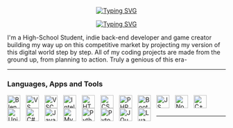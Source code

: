 <p align="center">
  <!-- Typing SVG by DenverCoder1 - https://github.com/DenverCoder1/readme-typing-svg -->
    <a href="https://git.io/typing-svg"><img src="https://readme-typing-svg.demolab.com?font=Fira+Code&size=25&duration=3500&pause=10000&color=E5F71D&center=true&vCenter=true&width=435&lines=TheChosenOne7373836" alt="Typing SVG" /></a>
</p>

<p align="center">
<a href="https://git.io/typing-svg"><img src="https://readme-typing-svg.demolab.com?font=Fira+Code&size=12&duration=3500&pause=400&color=E5F71D&center=true&vCenter=true&width=435&lines=Early-Rising+Craftsman+(Developer+%2F+Creator+%2F+Procrastinator)" alt="Typing SVG" /></a>
</p>

I'm a High-School Student, indie back-end developer and game creator building my way up on this competitive market by projecting my version of this digital world step by step. All of my coding projects are made from the ground up, from planning to action. Truly a genious of this era-

---

### Languages, Apps and Tools

<img align="left" alt="Blender" width="30px" src="https://cdn.jsdelivr.net/gh/devicons/devicon/icons/blender/blender-original.svg" style="padding-right:10px;"/>

<img align="left" alt="VS" width="30px" src="https://cdn.jsdelivr.net/gh/devicons/devicon/icons/visualstudio/visualstudio-plain.svg" style="padding-right:10px;"/>

<img align="left" alt="VSCode" width="30px" src="https://cdn.jsdelivr.net/gh/devicons/devicon/icons/vscode/vscode-original.svg" style="padding-right:10px;"/>

<img align="left" alt="Intellij" width="30px" src="https://cdn.jsdelivr.net/gh/devicons/devicon/icons/intellij/intellij-original.svg" style="padding-right:10px;"/>

<img align="left" alt="HTML" width="30px" src="https://cdn.jsdelivr.net/gh/devicons/devicon/icons/html5/html5-original.svg" style="padding-right:10px;"/>

<img align="left" alt="CSS" width="30px" src="https://cdn.jsdelivr.net/gh/devicons/devicon/icons/css3/css3-original.svg" style="padding-right:10px;"/>

<img align="left" alt="PHP" width="30px" src="https://cdn.jsdelivr.net/gh/devicons/devicon/icons/php/php-plain.svg" style="padding-right:10px;"/>

<img align="left" alt="Bootstrap" width="30px" src="https://cdn.jsdelivr.net/gh/devicons/devicon/icons/bootstrap/bootstrap-original.svg" style="padding-right:10px;"/>

<img align="left" alt="JS" width="30px" src="https://cdn.jsdelivr.net/gh/devicons/devicon/icons/javascript/javascript-original.svg" style="padding-right:10px;"/>

<img align="left" alt="NodeJS" width="30px" src="https://cdn.jsdelivr.net/gh/devicons/devicon/icons/nodejs/nodejs-original.svg" style="padding-right:10px;"/>

<img align="left" alt="C++" width="30px" src="https://cdn.jsdelivr.net/gh/devicons/devicon/icons/cplusplus/cplusplus-original.svg" style="padding-right:10px;"/>

<img align="left" alt="Unity" width="30px" src="https://cdn.jsdelivr.net/gh/devicons/devicon/icons/unity/unity-original.svg" style="padding-right:10px;"/>

<img align="left" alt="C#" width="30px" src="https://cdn.jsdelivr.net/gh/devicons/devicon/icons/csharp/csharp-original.svg" style="padding-right:10px;"/>

<img align="left" alt="Java" width="30px" src="https://cdn.jsdelivr.net/gh/devicons/devicon/icons/java/java-original.svg" style="padding-right:10px;"/>

<img align="left" alt="MySQL" width="30px" src="https://cdn.jsdelivr.net/gh/devicons/devicon/icons/mysql/mysql-original.svg" style="padding-right:10px;"/>

<img align="left" alt="Python" width="30px" src="https://cdn.jsdelivr.net/gh/devicons/devicon/icons/python/python-original.svg" style="padding-right:10px;"/>

<br>

<img align="left" alt="Pytorch" width="30px" src="https://cdn.jsdelivr.net/gh/devicons/devicon/icons/pytorch/pytorch-original.svg" style="padding-right:10px;"/>

<img align="left" alt="JQuery" width="30px" src="https://cdn.jsdelivr.net/gh/devicons/devicon/icons/jquery/jquery-original.svg" style="padding-right:10px;"/>

<img align="left" alt="Lua" width="30px" src="https://cdn.jsdelivr.net/gh/devicons/devicon/icons/lua/lua-original.svg" style="padding-right:10px;"/>

<br>

---

